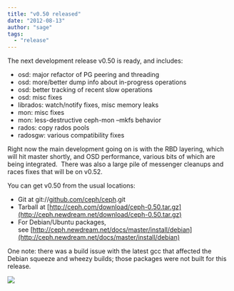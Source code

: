 ```yaml
---
title: "v0.50 released"
date: "2012-08-13"
author: "sage"
tags: 
  - "release"
---
```


The next development release v0.50 is ready, and includes:

- osd: major refactor of PG peering and threading
- osd: more/better dump info about in-progress operations
- osd: better tracking of recent slow operations
- osd: misc fixes
- librados: watch/notify fixes, misc memory leaks
- mon: misc fixes
- mon: less-destructive ceph-mon –mkfs behavior
- rados: copy rados pools
- radosgw: various compatibility fixes

Right now the main development going on is with the RBD layering, which will hit master shortly, and OSD performance, various bits of which are being integrated.  There was also a large pile of messenger cleanups and races fixes that will be on v0.52.

You can get v0.50 from the usual locations:

- Git at git://[github.com/ceph/ceph](http://github.com/ceph/ceph).git
- Tarball at [http://ceph.com/download/ceph-0.50.tar.gz](http://ceph.newdream.net/download/ceph-0.50.tar.gz)
- For Debian/Ubuntu packages, see [http://ceph.newdream.net/docs/master/install/debian](http://ceph.newdream.net/docs/master/install/debian)

One note: there was a build issue with the latest gcc that affected the Debian squeeze and wheezy builds; those packages were not built for this release.

![](http://track.hubspot.com/__ptq.gif?a=268973&k=14&bu=http://ceph.com&r=http://ceph.com/releases/v0-50-released/&bvt=rss&p=wordpress)
